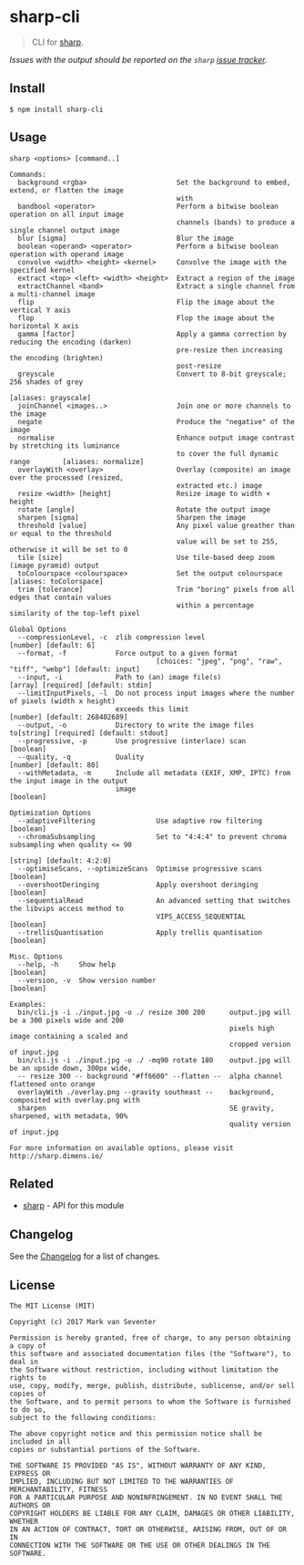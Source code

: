 # sharp-cli
> CLI for [sharp](https://www.npmjs.com/package/sharp).

*Issues with the output should be reported on the `sharp` [issue tracker](https://github.com/lovell/sharp/issues).*

## Install
`$ npm install sharp-cli`

## Usage
```
sharp <options> [command..]

Commands:
  background <rgba>                      Set the background to embed, extend, or flatten the image
                                         with
  bandbool <operator>                    Perform a bitwise boolean operation on all input image
                                         channels (bands) to produce a single channel output image
  blur [sigma]                           Blur the image
  boolean <operand> <operator>           Perform a bitwise boolean operation with operand image
  convolve <width> <height> <kernel>     Convolve the image with the specified kernel
  extract <top> <left> <width> <height>  Extract a region of the image
  extractChannel <band>                  Extract a single channel from a multi-channel image
  flip                                   Flip the image about the vertical Y axis
  flop                                   Flop the image about the horizontal X axis
  gamma [factor]                         Apply a gamma correction by reducing the encoding (darken)
                                         pre-resize then increasing the encoding (brighten)
                                         post-resize
  greyscale                              Convert to 8-bit greyscale; 256 shades of grey
                                                                                [aliases: grayscale]
  joinChannel <images..>                 Join one or more channels to the image
  negate                                 Produce the "negative" of the image
  normalise                              Enhance output image contrast by stretching its luminance
                                         to cover the full dynamic range        [aliases: normalize]
  overlayWith <overlay>                  Overlay (composite) an image over the processed (resized,
                                         extracted etc.) image
  resize <width> [height]                Resize image to width × height
  rotate [angle]                         Rotate the output image
  sharpen [sigma]                        Sharpen the image
  threshold [value]                      Any pixel value greather than or equal to the threshold
                                         value will be set to 255, otherwise it will be set to 0
  tile [size]                            Use tile-based deep zoom (image pyramid) output
  toColourspace <colourspace>            Set the output colourspace          [aliases: toColorspace]
  trim [tolerance]                       Trim "boring" pixels from all edges that contain values
                                         within a percentage similarity of the top-left pixel

Global Options
  --compressionLevel, -c  zlib compression level                               [number] [default: 6]
  --format, -f            Force output to a given format
                                    [choices: "jpeg", "png", "raw", "tiff", "webp"] [default: input]
  --input, -i             Path to (an) image file(s)             [array] [required] [default: stdin]
  --limitInputPixels, -l  Do not process input images where the number of pixels (width x height)
                          exceeds this limit                           [number] [default: 268402689]
  --output, -o            Directory to write the image files to[string] [required] [default: stdout]
  --progressive, -p       Use progressive (interlace) scan                                 [boolean]
  --quality, -q           Quality                                             [number] [default: 80]
  --withMetadata, -m      Include all metadata (EXIF, XMP, IPTC) from the input image in the output
                          image                                                            [boolean]

Optimization Options
  --adaptiveFiltering               Use adaptive row filtering                             [boolean]
  --chromaSubsampling               Set to "4:4:4" to prevent chroma subsampling when quality <= 90
                                                                           [string] [default: 4:2:0]
  --optimiseScans, --optimizeScans  Optimise progressive scans                             [boolean]
  --overshootDeringing              Apply overshoot deringing                              [boolean]
  --sequentialRead                  An advanced setting that switches the libvips access method to
                                    VIPS_ACCESS_SEQUENTIAL                                 [boolean]
  --trellisQuantisation             Apply trellis quantisation                             [boolean]

Misc. Options
  --help, -h     Show help                                                                 [boolean]
  --version, -v  Show version number                                                       [boolean]

Examples:
  bin/cli.js -i ./input.jpg -o ./ resize 300 200      output.jpg will be a 300 pixels wide and 200
                                                      pixels high image containing a scaled and
                                                      cropped version of input.jpg
  bin/cli.js -i ./input.jpg -o ./ -mq90 rotate 180    output.jpg will be an upside down, 300px wide,
  -- resize 300 -- background "#ff6600" --flatten --  alpha channel flattened onto orange
  overlayWith ./overlay.png --gravity southeast --    background, composited with overlay.png with
  sharpen                                             SE gravity, sharpened, with metadata, 90%
                                                      quality version of input.jpg

For more information on available options, please visit http://sharp.dimens.io/
```

## Related
* [sharp](http://sharp.dimens.io/) - API for this module

## Changelog
See the [Changelog](./CHANGELOG.md) for a list of changes.

## License
    The MIT License (MIT)

    Copyright (c) 2017 Mark van Seventer

    Permission is hereby granted, free of charge, to any person obtaining a copy of
    this software and associated documentation files (the "Software"), to deal in
    the Software without restriction, including without limitation the rights to
    use, copy, modify, merge, publish, distribute, sublicense, and/or sell copies of
    the Software, and to permit persons to whom the Software is furnished to do so,
    subject to the following conditions:

    The above copyright notice and this permission notice shall be included in all
    copies or substantial portions of the Software.

    THE SOFTWARE IS PROVIDED "AS IS", WITHOUT WARRANTY OF ANY KIND, EXPRESS OR
    IMPLIED, INCLUDING BUT NOT LIMITED TO THE WARRANTIES OF MERCHANTABILITY, FITNESS
    FOR A PARTICULAR PURPOSE AND NONINFRINGEMENT. IN NO EVENT SHALL THE AUTHORS OR
    COPYRIGHT HOLDERS BE LIABLE FOR ANY CLAIM, DAMAGES OR OTHER LIABILITY, WHETHER
    IN AN ACTION OF CONTRACT, TORT OR OTHERWISE, ARISING FROM, OUT OF OR IN
    CONNECTION WITH THE SOFTWARE OR THE USE OR OTHER DEALINGS IN THE SOFTWARE.